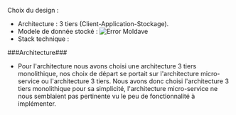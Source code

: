 Choix du design :

- Architecture : 3 tiers (Client-Application-Stockage).
- Modele de donnée stocké : 
![Error Moldave](https://raw.githubusercontent.com/MisterDelaunay/tp-architecture/SI-API-birthday/SI-API-birthday/projet/BDD.PNG)
- Stack technique : 

###Architecture###
- Pour l'architecture nous avons choisi une architecture 3 tiers monolithique, nos choix de départ se portait sur l'architecture micro-service ou l'architecture 3 tiers.
Nous avons donc choisi l'architecture 3 tiers monolithique pour sa simplicité, l'architecture micro-service ne nous semblaient pas pertinente vu le peu de fonctionnalité à implémenter.

